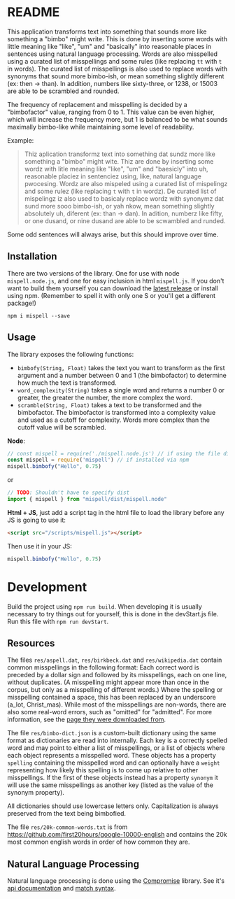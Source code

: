 # README
This application transforms text into something that sounds more like something a "bimbo" might write. This is done by inserting some words with little meaning like "like", "um" and "basically" into reasonable places in sentences using natural language processing. Words are also misspelled using a curated list of misspellings and some rules (like replacing `tt` with `t` in words). The curated list of misspellings is also used to replace words with synonyms that sound more bimbo-ish, or mean something slightly different (ex: then -> than). In addition, numbers like sixty-three, or 1238, or 15003 are able to be scrambled and rounded.

The frequency of replacement and misspelling is decided by a "bimbofactor" value, ranging from 0 to 1. This value can be even higher, which will increase the frequency more, but 1 is balanced to be what sounds maximally bimbo-like while maintaining some level of readability.

Example:
> Thiz aplication transformz text into something dat sundz more like something a "bimbo" might wite. Thiz are done by inserting some wordz with litle meaning like "like", "um" and "baesicly" into uh, reasonable placiez in sentenciez using, like, natural language pwocesing. Wordz are also mispeled using a curated list of mispelingz and some rulez (like replacing `t` with `t` in wordz). De curated list of mispelingz iz also used to basicaly replace wordz with synonymz dat sund more sooo bimbo-ish, or yah nkow, mean something slightly absolutely uh, diferent (ex: than -> dan). In adition, numberz like fifty, or one dusand, or nine dusand are able to be scwambled and runded.

Some odd sentences will always arise, but this should improve over time.

## Installation
There are two versions of the library. One for use with node `mispell.node.js`, and one for easy inclusion in html `mispell.js`. If you don't want to build them yourself you can download the [latest release](https://github.com/Gardamuse/mispell/releases/latest) or install using npm. (Remember to spell it with only one S or you'll get a different package!)
```
npm i mispell --save
```


## Usage
The library exposes the following functions:

* `bimbofy(String, Float)` takes the text you want to transform as the first argument and a number between 0 and 1 (the bimbofactor) to determine how much the text is transformed.
* `word_complexity(String)` takes a single word and returns a number 0 or greater, the greater the number, the more complex the word.
* `scramble(String, Float)` takes a text to be transformed and the bimbofactor. The bimbofactor is transformed into a complexity value and used as a cutoff for complexity. Words more complex than the cutoff value will be scrambled.

__Node__:
```js
// const mispell = require('./mispell.node.js') // if using the file directly
const mispell = require('mispell') // if installed via npm
mispell.bimbofy("Hello", 0.75)
```
or
```js
// TODO: Shouldn't have to specify dist
import { mispell } from "mispell/dist/mispell.node"
```

__Html + JS__, just add a script tag in the html file to load the library before any JS is going to use it:
```html
<script src="/scripts/mispell.js"></script>
```
Then use it in your JS:
```js
mispell.bimbofy("Hello", 0.75)
```

# Development
Build the project using `npm run build`. When developing it is usually necessary to try things out for yourself, this is done in the devStart.js file. Run this file with `npm run devStart`.

## Resources
The files `res/aspell.dat`, `res/birkbeck.dat` and `res/wikipedia.dat` contain common misspellings in the following format: Each correct word is preceded by a dollar sign and followed by its misspellings, each on one line, without duplicates. (A misspelling might appear more than once in the corpus, but only as a misspelling of different words.) Where the spelling or misspelling contained a space, this has been replaced by an underscore (a_lot, Christ_mas). While most of the misspellings are non-words, there are also some real-word errors, such as "omitted" for "admitted". For more information, see the [page they were downloaded from](https://www.dcs.bbk.ac.uk/~ROGER/corpora.html).

The file `res/bimbo-dict.json` is a custom-built dictionary using the same format as dictionaries are read into internally. Each key is a correctly spelled word and may point to either a list of misspellings, or a list of objects where each object represents a misspelled word. These objects has a property `spelling` containing the misspelled word and can optionally have a `weight` representing how likely this spelling is to come up relative to other misspellings. If the first of these objects instead has a property `synonym` it will use the same misspellings as another key (listed as the value of the synonym property).

All dictionaries should use lowercase letters only. Capitalization is always preserved from the text being bimbofied.

The file `res/20k-common-words.txt` is from https://github.com/first20hours/google-10000-english and contains the 20k most common english words in order of how common they are.

## Natural Language Processing
Natural language processing is done using the [Compromise](https://github.com/spencermountain/compromise) library. See it's [api documentation](https://observablehq.com/@spencermountain/compromise-api) and [match syntax](https://github.com/spencermountain/compromise/wiki/Match-syntax).
